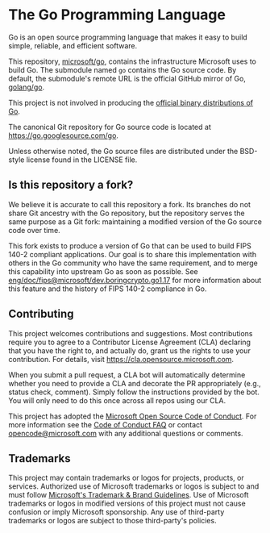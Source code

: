 # The Go Programming Language

Go is an open source programming language that makes it easy to build simple,
reliable, and efficient software.

This repository, [microsoft/go](https://github.com/microsoft/go), contains the
infrastructure Microsoft uses to build Go. The submodule named `go` contains the
Go source code. By default, the submodule's remote URL is the official GitHub
mirror of Go, [golang/go](https://github.com/golang/go).

This project is not involved in producing the [official binary distributions
of Go](https://go.dev/dl/).

The canonical Git repository for Go source code is located at
https://go.googlesource.com/go.

Unless otherwise noted, the Go source files are distributed under the
BSD-style license found in the LICENSE file.

## Is this repository a fork?

We believe it is accurate to call this repository a fork. Its branches do not
share Git ancestry with the Go repository, but the repository serves the same
purpose as a Git fork: maintaining a modified version of the Go source code over
time.

This fork exists to produce a version of Go that can be used to build FIPS 140-2
compliant applications. Our goal is to share this implementation with others in
the Go community who have the same requirement, and to merge this capability
into upstream Go as soon as possible. See
[eng/doc/fips@microsoft/dev.boringcrypto.go1.17](https://github.com/microsoft/go/tree/microsoft/dev.boringcrypto.go1.17/eng/doc/fips)
for more information about this feature and the history of FIPS 140-2 compliance
in Go.

## Contributing

This project welcomes contributions and suggestions.  Most contributions require you to agree to a
Contributor License Agreement (CLA) declaring that you have the right to, and actually do, grant us
the rights to use your contribution. For details, visit https://cla.opensource.microsoft.com.

When you submit a pull request, a CLA bot will automatically determine whether you need to provide
a CLA and decorate the PR appropriately (e.g., status check, comment). Simply follow the instructions
provided by the bot. You will only need to do this once across all repos using our CLA.

This project has adopted the [Microsoft Open Source Code of Conduct](https://opensource.microsoft.com/codeofconduct/).
For more information see the [Code of Conduct FAQ](https://opensource.microsoft.com/codeofconduct/faq/) or
contact [opencode@microsoft.com](mailto:opencode@microsoft.com) with any additional questions or comments.

## Trademarks

This project may contain trademarks or logos for projects, products, or services. Authorized use of Microsoft 
trademarks or logos is subject to and must follow 
[Microsoft's Trademark & Brand Guidelines](https://www.microsoft.com/en-us/legal/intellectualproperty/trademarks/usage/general).
Use of Microsoft trademarks or logos in modified versions of this project must not cause confusion or imply Microsoft sponsorship.
Any use of third-party trademarks or logos are subject to those third-party's policies.
